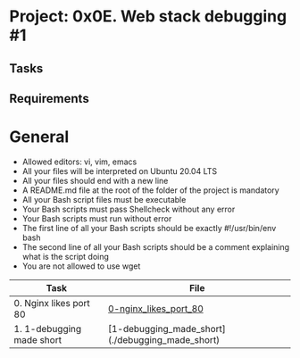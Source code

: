 # Project: 0x0E. Web stack debugging #1

## Tasks
## Requirements
# General 
 * Allowed editors: vi, vim, emacs
 * All your files will be interpreted on Ubuntu 20.04 LTS
 * All your files should end with a new line
 * A README.md file at the root of the folder of the project is mandatory
 * All your Bash script files must be executable
 * Your Bash scripts must pass Shellcheck without any error
 * Your Bash scripts must run without error
 * The first line of all your Bash scripts should be exactly #!/usr/bin/env bash
 * The second line of all your Bash scripts should be a comment explaining what is the script doing
 * You are not allowed to use wget

| Task | File |
| ---- | ---- |
| 0. Nginx likes port 80 | [0-nginx_likes_port_80](./0-nginx_likes_port_80) |
  1. 1-debugging made short | [1-debugging_made_short] (./debugging_made_short) |
